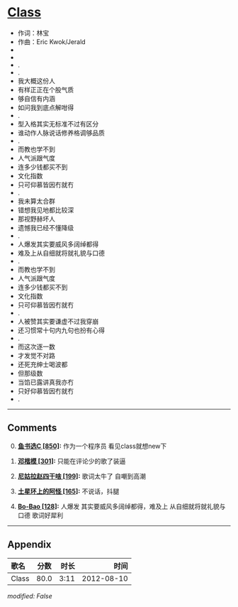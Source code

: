 # [Class](https://music.163.com/song?id=64023)

* 作词：林宝
* 作曲：Eric Kwok/Jerald
*
*
* .
* .
* 我大概这份人
* 有样正正在个股气质
* 够自信有内涵
* 如问我到底点解咁得
* .
* 型入格其实无标准不过有区分
* 谁动作人脉说话修养格调够品质
* .
* 而教也学不到
* 人气派跟气度
* 连多少钱都买不到
* 文化指数
* 只可仰慕皆因冇就冇
* .
* 我未算太合群
* 错想我见地都比较深
* 那视野赫坏人
* 遗憾我已经不懂降级
* .
* 人爆发其实要威风多阔绰都得
* 难及上从自细就将就礼貌与口德
* .
* 而教也学不到
* 人气派跟气度
* 连多少钱都买不到
* 文化指数
* 只可仰慕皆因冇就冇
* .
* 人被赞其实要谦虚不过我穿崩
* 还习惯常十句内九句也扮有心得
* .
* 而这次逐一数
* 才发觉不对路
* 还死充绅士喝波都
* 但那级数
* 当馅已露讲真我亦冇
* 只好仰慕皆因冇就冇
* .


---

## Comments
0. **[鱼书选C \[850\]](https://music.163.com/#/user/home?id=6293779):** 作为一个程序员 看见class就想new下

1. **[邓楷模 \[301\]](https://music.163.com/#/user/home?id=44827095):** 只能在评论少的歌了装逼

2. **[尼姑拉赵四干啥 \[199\]](https://music.163.com/#/user/home?id=41391294):** 歌词太牛了  自嘲到高潮

3. **[土星环上的阿怪 \[165\]](https://music.163.com/#/user/home?id=76966052):** 不说话，抖腿

4. **[Bo-Bao \[128\]](https://music.163.com/#/user/home?id=9184138):** 人爆发 其实要威风多阔绰都得，难及上 从自细就将就礼貌与口德 歌词好犀利



---

## Appendix

|歌名|分数|时长|时间|
|:---|:---:|---:|---:|
|Class|80.0|3:11|2012-08-10

*modified: False*